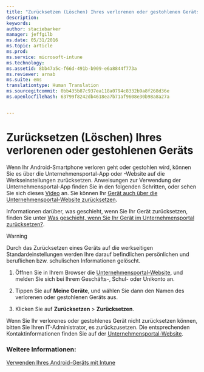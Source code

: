 ```yaml
---
title: "Zurücksetzen (Löschen) Ihres verlorenen oder gestohlenen Geräts | Microsoft Intune"
description: 
keywords: 
author: staciebarker
manager: jeffgilb
ms.date: 05/31/2016
ms.topic: article
ms.prod: 
ms.service: microsoft-intune
ms.technology: 
ms.assetid: 8bb47a5c-f66d-491b-b909-e6a8844f773a
ms.reviewer: arnab
ms.suite: ems
translationtype: Human Translation
ms.sourcegitcommit: 0bb435b87c937ea118a0794c8332b9a8f268d36e
ms.openlocfilehash: 63799f8242db4618ea7b71af9608e30b98a8a27a


---
```



# Zurücksetzen (Löschen) Ihres verlorenen oder gestohlenen Geräts

Wenn Ihr Android-Smartphone verloren geht oder gestohlen wird, können Sie es über die Unternehmensportal-App oder -Website auf die Werkseinstellungen zurücksetzen. Anweisungen zur Verwendung der Unternehmensportal-App finden Sie in den folgenden Schritten, oder sehen Sie sich dieses [Video](http://aka.ms/ly1x17) an. Sie können Ihr [Gerät auch über die Unternehmensportal-Website zurücksetzen](reset-your-device-cpwebsite.md).

Informationen darüber, was geschieht, wenn Sie Ihr Gerät zurücksetzen, finden Sie unter [Was geschieht, wenn Sie Ihr Gerät im Unternehmensportal zurücksetzen?](what-happens-if-you-reset-your-device-using-the-company-portal-android.md).

> [!WARNING] 
> Durch das Zurücksetzen eines Geräts auf die werkseitigen Standardeinstellungen werden Ihre darauf befindlichen persönlichen und beruflichen bzw. schulischen Informationen gelöscht.

1.  Öffnen Sie in Ihrem Browser die [Unternehmensportal-Website](http://portal.manage.microsoft.com), und melden Sie sich bei Ihrem Geschäfts-, Schul- oder Unikonto an.

2.  Tippen Sie auf **Meine Geräte**, und wählen Sie dann den Namen des verlorenen oder gestohlenen Geräts aus.

3.  Klicken Sie auf **Zurücksetzen** &gt; **Zurücksetzen**.

Wenn Sie Ihr verlorenes oder gestohlenes Gerät nicht zurücksetzen können, bitten Sie Ihren IT-Administrator, es zurückzusetzen. Die entsprechenden Kontaktinformationen finden Sie auf der [Unternehmensportal-Website](http://portal.manage.microsoft.com).

### Weitere Informationen:
[Verwenden Ihres Android-Geräts mit Intune](using-your-android-device-with-intune.md)




<!--HONumber=Jun16_HO4-->


